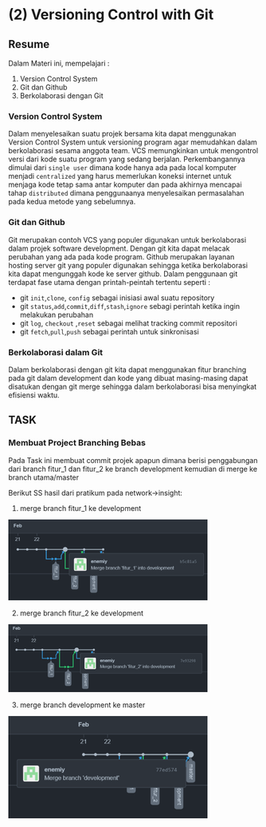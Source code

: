 # (2) Versioning Control with Git

## Resume 

Dalam Materi ini, mempelajari :
1. Version Control System
2. Git dan Github
3. Berkolaborasi dengan Git

### Version Control System
Dalam menyelesaikan suatu projek bersama kita dapat menggunakan Version Control System 
untuk versioning program agar memudahkan dalam berkolaborasi sesama anggota team. 
VCS memungkinkan untuk mengontrol versi dari kode suatu program yang sedang berjalan.
Perkembangannya dimulai dari `single user` dimana kode hanya ada pada local komputer menjadi `centralized` yang harus memerlukan koneksi internet untuk menjaga kode tetap sama antar komputer dan pada akhirnya mencapai tahap `distributed` dimana penggunaanya menyelesaikan permasalahan pada kedua metode yang sebelumnya.

### Git dan Github
Git merupakan contoh VCS yang populer digunakan untuk berkolaborasi dalam projek software development. 
Dengan git kita dapat melacak perubahan yang ada pada kode program.
Github merupakan layanan hosting server git yang populer digunakan sehingga ketika berkolaborasi kita dapat mengunggah kode ke server github.
Dalam penggunaan git terdapat fase utama dengan printah-peintah tertentu seperti :
 - git `init`,`clone`, `config` sebagai inisiasi awal suatu repository
 - git `status`,`add`,`commit`,`diff`,`stash`,`ignore` sebagi perintah ketika ingin melakukan perubahan
 - git `log`, `checkout` ,`reset` sebagai melihat tracking commit repositori
 - git `fetch`,`pull`,`push` sebagai perintah untuk sinkronisasi
 
### Berkolaborasi dalam Git
Dalam berkolaborasi dengan git kita dapat menggunakan fitur branching pada git dalam development dan kode yang dibuat masing-masing dapat disatukan dengan git merge sehingga dalam berkolaborasi bisa menyingkat efisiensi waktu.

## TASK
### Membuat Project Branching Bebas
Pada Task ini membuat commit projek apapun dimana berisi penggabungan dari branch fitur_1 dan fitur_2 ke branch development kemudian di merge ke branch utama/master

Berikut SS hasil dari pratikum pada network->insight:

1. merge branch fitur_1 ke development

<img src="./Screenshoot/fitur_1_to_development.png" width="400">

2. merge branch fitur_2 ke development

<img src="./Screenshoot/fitur_2_to_development.png" width="400">

3. merge branch development ke master

<img src="./Screenshoot/development_to_master.png" width="400">
